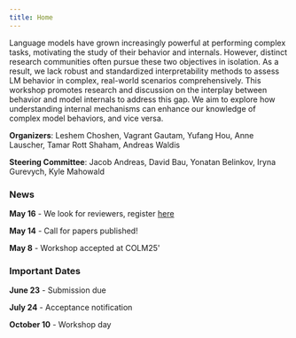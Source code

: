 ```yaml
---
title: Home
---
```



Language models have grown increasingly powerful at performing complex tasks, motivating the study of their behavior and internals. However, distinct research communities often pursue these two objectives in isolation. As a result, we lack robust and standardized interpretability methods to assess LM behavior in complex, real-world scenarios comprehensively. This workshop promotes research and discussion on the interplay between behavior and model internals to address this gap. We aim to explore how understanding internal mechanisms can enhance our knowledge of complex model behaviors, and vice versa.

**Organizers**: Leshem Choshen, Vagrant Gautam, Yufang Hou, Anne Lauscher, Tamar Rott Shaham, Andreas Waldis

**Steering Committee**: Jacob Andreas, David Bau, Yonatan Belinkov, Iryna Gurevych, Kyle Mahowald

### News
**May 16** - We look for reviewers, register [here](https://interplay-workshop.limesurvey.net/615291?lang=en)

**May 14** - Call for papers published!

**May 8** - Workshop accepted at COLM25'

### Important Dates

**June 23** - Submission due

**July 24** - Acceptance notification

**October 10** - Workshop day

